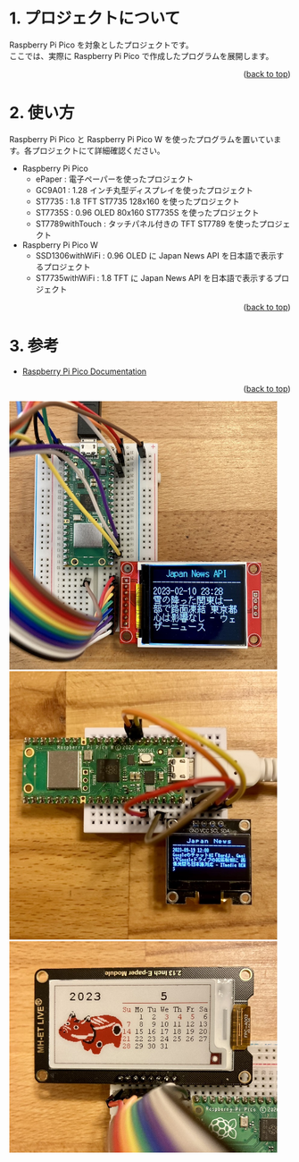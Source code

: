 <a name="readme-top"></a>

<!-- ABOUT THE PROJECT -->

# 1. プロジェクトについて

Raspberry Pi Pico を対象としたプロジェクトです。  
ここでは、実際に Raspberry Pi Pico で作成したプログラムを展開します。

<p align="right">(<a href="#readme-top">back to top</a>)</p>

<!-- USAGE EXAMPLES -->

# 2. 使い方

Raspberry Pi Pico と Raspberry Pi Pico W を使ったプログラムを置いています。各プロジェクトにて詳細確認ください。

- Raspberry Pi Pico
  - ePaper : 電子ペーパーを使ったプロジェクト
  - GC9A01 : 1.28 インチ丸型ディスプレイを使ったプロジェクト
  - ST7735 : 1.8 TFT ST7735 128x160 を使ったプロジェクト
  - ST7735S : 0.96 OLED 80x160 ST7735S を使ったプロジェクト
  - ST7789withTouch : タッチパネル付きの TFT ST7789 を使ったプロジェクト
- Raspberry Pi Pico W
  - SSD1306withWiFi : 0.96 OLED に Japan News API を日本語で表示するプロジェクト
  - ST7735withWiFi : 1.8 TFT に Japan News API を日本語で表示するプロジェクト

<p align="right">(<a href="#readme-top">back to top</a>)</p>

# 3. 参考

- [Raspberry Pi Pico Documentation](https://www.raspberrypi.com/documentation/microcontrollers/raspberry-pi-pico.html)

<p align="right">(<a href="#readme-top">back to top</a>)</p>

<img src="./docs/ST7735.jpg" width="480">
<img src="./docs/IMG_4046.JPEG" width="480">
<img src="./docs/IMG_3866.jpg" width="480">
